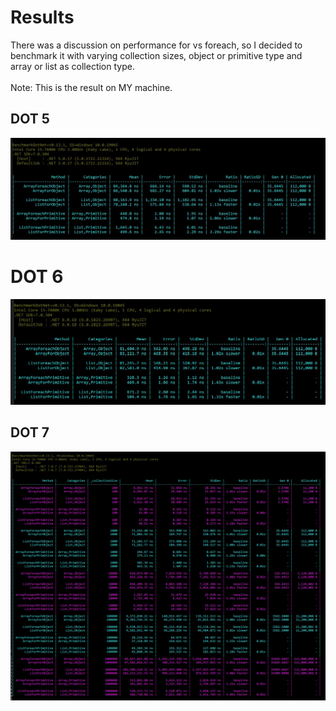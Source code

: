 # Results
There was a discussion on performance for vs foreach, so I decided to benchmark it with varying collection sizes, object or primitive type and array or list as collection type.\
\
Note: This is the result on MY machine.

## DOT 5
![img5](https://github.com/NotADucc/ArrVsLists/blob/main/imgs/Dot5Result.jpg?raw=true)

# DOT 6
![img6](https://github.com/NotADucc/ArrVsLists/blob/main/imgs/Dot6Result.jpg?raw=true)

## DOT 7
![img7](https://github.com/NotADucc/ArrVsLists/blob/main/imgs/Dot7Result.jpg?raw=true)
